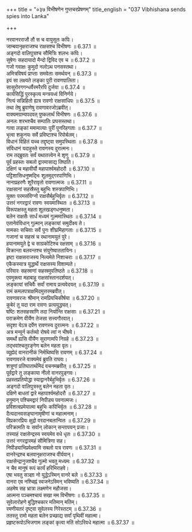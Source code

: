 +++
title = "०३७ विभीषणेन गुप्तचरप्रेषणम्"
title_english = "037 Vibhishana sends spies into Lanka"

+++

नरवानरराजौ तौ स च वायुसुतः कपिः।  
जाम्बवानृक्षराजश्च राक्षसश्च विभीषणः ॥ 6.37.1 ॥   
अङ्गदो वालिपुत्रश्च सौमित्रिः शलभः कपिः।  
सुषेणः सहदायादो मैन्दो द्विविद एव च ॥ 6.37.2 ॥   
गजो गवाक्षः कुमुदो नलोऽथ पनसस्तथा।  
अमित्रविषयं प्राप्ताः समवेताः समर्थयन् ॥ 6.37.3 ॥   
इयं सा लक्ष्यते लङ्का पुरी रावणपालिता।  
सासुरोरगगन्धर्वैरमरैरपि दुर्जया ॥ 6.37.4 ॥   
कार्यसिद्धिं पुरस्कृत्य मन्त्रयध्वं विनिर्णये।  
नित्यं सन्निहितो ह्यत्र रावणो राक्षसाधिपः ॥ 6.37.5 ॥   
तथा तेषु ब्रुवाणेषु रावणावरजोऽब्रवीत्।  
वाक्यमग्राम्यपदवत् पुष्कलार्थं विभीषणः ॥ 6.37.6 ॥   
अनलः शरभश्चैव सम्पातिः प्रघसस्तथा।  
गत्वा लङ्कां ममामात्याः पुरीं पुनरिहगताः ॥ 6.37.7 ॥   
भृत्वा शकुनयः सर्वे प्रविष्टाश्च रिपोर्बलम्।  
विधानं विहितं यच्च तद्दृष्ट्वा समुपस्थिताः ॥ 6.37.8 ॥   
संविधानं यदाहुस्ते रावणस्य दुरात्मनः।  
राम तद्ब्रुवतः सर्वं यथातत्त्वेन मे शृणु ॥ 6.37.9 ॥   
पूर्वं प्रहस्तः सबलो द्वारमासाद्य तिष्ठति।  
दक्षिणं च महावीर्यौ महापार्श्वमहोदरौ ॥ 6.37.10 ॥   
पट्टिशासिधनुष्मद्भिः शूलमुद्गरपाणिभिः।  
नानाप्रहरणैः शूरैरावृतो रावणात्मजः ॥ 6.37.11 ॥   
राक्षसानां सहस्रैस्तु बहुभिः शस्त्रपाणिभिः।  
युक्तः परमसंविग्नो राक्षसैर्बहुभिर्वृतः ॥ 6.37.12 ॥   
उत्तरं नगरद्वारं रावणः स्वयमास्थितः ॥ 6.37.13 ॥   
विरूपाक्षस्तु महता शूलखड्गधनुष्मता।  
बलेन राक्षसैः सार्धं मध्यमं गुल्ममास्थितः ॥ 6.37.14 ॥   
एतानेवंविधान् गुल्मान् लङ्कायां समुदीक्ष्य ते।  
मामकाः सचिवाः सर्वे पुनः शीघ्रमिहागताः ॥ 6.37.15 ॥   
गजानां च सहस्रं च रथानामयुतं पुरे।  
हयानामयुते द्वे च साग्रकोटिश्च रक्षसाम् ॥ 6.37.16 ॥   
विक्रान्ता बलवन्तश्च संयुगेष्वाततायिनः।  
इष्टा राक्षसराजस्य नित्यमेते निशाचराः ॥ 6.37.17 ॥   
एकैकस्यात्र युद्धार्थे राक्षसस्य विशाम्पते।  
परिवारः सहस्राणां सहस्रमुपतिष्ठते ॥ 6.37.18 ॥   
एवमुक्त्वा महाबाहू राक्षसांस्तानदर्शयत्।  
लङ्कायां सचिवैः सर्वां रामाय प्रत्यवेदयत् ॥ 6.37.19 ॥   
रामं कमलपत्राक्षमिदमुत्तरमब्रवीत्।  
रावणावरजः श्रीमान् रामप्रियचिकीर्षया ॥ 6.37.20 ॥   
कुबेरं तु यदा राम रावणः प्रत्ययुद्ध्यत्।  
षष्टिः शतसहस्राणि तदा निर्यान्ति राक्षसाः ॥ 6.37.21 ॥   
पराक्रमेण वीर्येण तेजसा सत्त्वगौरवात्।  
सदृशा येऽत्र दर्पेण रावणस्य दुरात्मनः ॥ 6.37.22 ॥   
अत्र मन्युर्न कर्तव्यो रोषये त्वां न भीषये।  
समर्थो ह्यसि वीर्येण सुराणामपि निग्रहे ॥ 6.37.23 ॥   
तद्भवांश्चतुरङ्गेण बलेन महता वृतः।  
व्यूह्येदं वानरानीकं निर्मथिष्यसि रावणम् ॥ 6.37.24 ॥   
रावणावरजे वाक्यमेवं ब्रुवति राघवः।  
शत्रूणां प्रतिघातार्थमिदं वचनमब्रवीत् ॥ 6.37.25 ॥   
पूर्वद्वारे तु लङ्काया नीलो वानरपुङ्गवः।  
प्रहस्तप्रतियोद्धा स्याद्वानरैर्बहुभिर्वृतः ॥ 6.37.26 ॥   
अङ्गदो वालिपुत्रस्तु बलेन महता वृतः।  
दक्षिणे बाधतां द्वारे महापार्श्वमहोदरौ ॥ 6.37.27 ॥   
हनुमान् पश्चिमद्वारं निपीड्य पवनात्मजः।  
प्रविशत्वप्रमेयात्मा बहुभिः कपिभिर्वृतः ॥ 6.37.28 ॥   
दैत्यदानवसङ्घानामृषीणां च महात्मनाम्।  
विप्रकारप्रियः क्षुद्रो वरदानबलान्वितः ॥ 6.37.29 ॥   
परिक्रामति यः सर्वान् लोकान् सन्तापयन् प्रजाः।  
तस्याहं राक्षसेन्द्रस्य स्वयमेव वधे धृतः ॥ 6.37.30 ॥   
उत्तरं नगरद्वारमहं सौमित्रिणा सह।  
निपीड्याभिप्रवेक्ष्यामि सबलो यत्र रावणः ॥ 6.37.31 ॥   
वानरेन्द्रश्च बलवानृक्षराजश्च वीर्यवान्।  
राक्षसेन्द्रानुजश्चैव गुल्मो भवतु मध्यमः ॥ 6.37.32 ॥   
न चैव मानुषं रूपं कार्यं हरिभिराहवे।  
एषा भवतु सञ्ज्ञा नो युद्धेऽस्मिन् वानरे बले ॥ 6.37.33 ॥   
वानरा एव नश्चिह्नं स्वजनेऽस्मिन् भविष्यति ॥ 6.37.34 ॥   
अहमेष सह भ्रात्रा लक्ष्मणेन महौजसा।  
आत्मना पञ्चमश्चायं सखा मम विभीषणः ॥ 6.37.35 ॥   
सुवेलारोहणे बुद्धिश्चकार मतिमान् मतिम्।  
रमणीयतरं दृष्ट्वा सुवेलस्य गिरेस्तटम् ॥ 6.37.36 ॥   
ततस्तु रामो महता बलेन प्रच्छाद्य सर्वां पृथिवीं महात्मा।  
प्रहृष्टरूपोऽभिजगाम लङ्कां कृत्वा मतिं सोऽरिवधे महात्मा ॥ 6.37.37 ॥   
